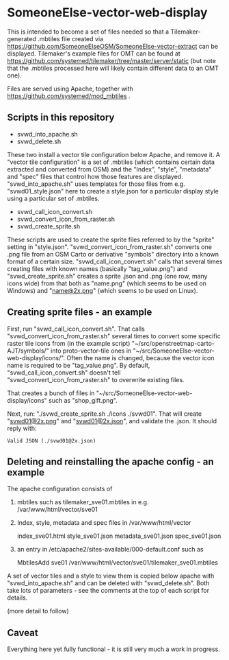 # SomeoneElse-vector-web-display

This is intended to become a set of files needed so that a Tilemaker-generated .mbtiles file created via https://github.com/SomeoneElseOSM/SomeoneElse-vector-extract can be displayed.  Tilemaker's example files for OMT can be found at https://github.com/systemed/tilemaker/tree/master/server/static (but note that the .mbtiles processed here will likely contain different data to an OMT one).

Files are served using Apache, together with https://github.com/systemed/mod_mbtiles .

## Scripts in this repository

* svwd_into_apache.sh
* svwd_delete.sh

These two install a vector tile configuration below Apache, and remove it.  A "vector tile configuration" is a set of .mbtiles (which contains certain data extracted and converted from OSM) and the "Index", "style", "metadata" and "spec" files that control how those features are displayed.  "svwd_into_apache.sh" uses templates for those files from e.g. "svwd01_style.json" here to create a style.json for a particular display style using a particular set of .mbtiles.

* svwd_call_icon_convert.sh
* svwd_convert_icon_from_raster.sh
* svwd_create_sprite.sh

These scripts are used to create the sprite files referred to by the "sprite" setting in "style.json".  "svwd_convert_icon_from_raster.sh" converts one .png file from an OSM Carto or derivative "symbols" directory into a known format of a certain size.  "svwd_call_icon_convert.sh" calls that several times creating files with known names (basically "tag_value.png") and "svwd_create_sprite.sh" creates a sprite .json and .png (one row, many icons wide) from that both as "name.png" (which seems to be used on Windows) and "name@2x.png" (which seems to be used on Linux).

## Creating sprite files - an example

First, run "svwd_call_icon_convert.sh".  That calls "svwd_convert_icon_from_raster.sh" several times to convert some specific raster tile icons from (in the example script) "~/src/openstreetmap-carto-AJT/symbols/" into proto-vector-tile ones in "~/src/SomeoneElse-vector-web-display/icons/".  Often the name is changed, because the vector icon name is required to be "tag_value.png".  By default, "svwd_call_icon_convert.sh" doesn't tell "svwd_convert_icon_from_raster.sh" to overwrite existing files.

That creates a bunch of files in "~/src/SomeoneElse-vector-web-display/icons" such as "shop_gift.png".

Next, run: "./svwd_create_sprite.sh ./icons ./svwd01".  That will create "svwd01@2x.png" and "svwd01@2x.json", and validate the .json.  It should reply with:

    Valid JSON (./svwd01@2x.json)

## Deleting and reinstalling the apache config - an example

The apache configuration consists of

1) mbtiles such as tilemaker_sve01.mbtiles in e.g. /var/www/html/vector/sve01

2) Index, style, metadata and spec files in /var/www/html/vector

    index_sve01.html
    style_sve01.json
    metadata_sve01.json
    spec_sve01.json

3) an entry in /etc/apache2/sites-available/000-default.conf such as

    MbtilesAdd sve01 /var/www/html/vector/sve01/tilemaker_sve01.mbtiles

A set of vector tiles and a style to view them is copied below apache with "svwd_into_apache.sh" and can be deleted with "svwd_delete.sh".  Both take lots of parameters - see the comments at the top of each script for details.

(more detail to follow)

## Caveat

Everything here yet fully functional - it is still very much a work in progress.

